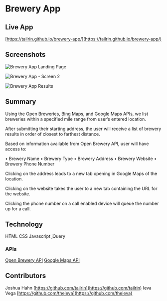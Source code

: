 # Brewery App

## Live App 
[https://tailrin.github.io/brewery-app/](https://tailrin.github.io/brewery-app/)

## Screenshots

![Brewery App Landing Page](https://user-images.githubusercontent.com/52639363/67152592-005db400-f2c9-11e9-81ac-789db523bf88.png)

![Brewery App - Screen 2](https://user-images.githubusercontent.com/52639363/67152591-005db400-f2c9-11e9-9ba8-024ba9fc91f5.png)

![Brewery App Results](https://user-images.githubusercontent.com/52639363/67152590-005db400-f2c9-11e9-8c64-9d50c304d8b6.png)

## Summary

Using the Open Breweries, Bing Maps, and Google Maps APIs, we list breweries within a specified mile range from user’s entered location. 

After submitting their starting address, the user will receive a list of brewery results in order of closest to farthest distance. 

Based on information available from Open Brewery API, user will have access to:

• Brewery Name
• Brewery Type
• Brewery Address
• Brewery Website
• Brewery Phone Number

Clicking on the address leads to a new tab opening in Google Maps of the location.

Clicking on the website takes the user to a new tab containing the URL for the website.

Clicking the phone number on a call enabled device will queue the number up for a call.

## Technology
HTML
CSS
Javascript
jQuery

### APIs
[Open Brewery API](https://www.openbrewerydb.org/)
[Google Maps API](https://developers.google.com/maps/documentation/javascript/libraries)

## Contributors

Joshua Hahn [https://github.com/tailrin](https://github.com/tailrin)
Ieva Vega [https://github.com/theieva](https://github.com/theieva)



